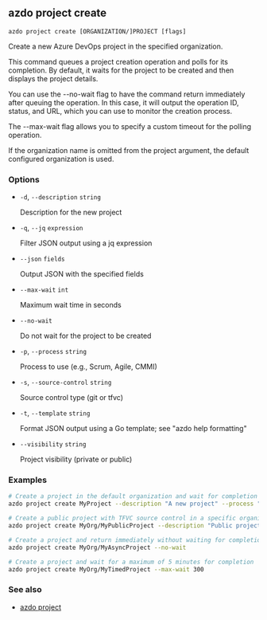 ## azdo project create
```
azdo project create [ORGANIZATION/]PROJECT [flags]
```
Create a new Azure DevOps project in the specified organization.

This command queues a project creation operation and polls for its completion.
By default, it waits for the project to be created and then displays the project details.

You can use the --no-wait flag to have the command return immediately after queuing the operation.
In this case, it will output the operation ID, status, and URL, which you can use to monitor the creation process.

The --max-wait flag allows you to specify a custom timeout for the polling operation.

If the organization name is omitted from the project argument, the default configured organization is used.

### Options


* `-d`, `--description` `string`

	Description for the new project

* `-q`, `--jq` `expression`

	Filter JSON output using a jq expression

* `--json` `fields`

	Output JSON with the specified fields

* `--max-wait` `int`

	Maximum wait time in seconds

* `--no-wait`

	Do not wait for the project to be created

* `-p`, `--process` `string`

	Process to use (e.g., Scrum, Agile, CMMI)

* `-s`, `--source-control` `string`

	Source control type (git or tfvc)

* `-t`, `--template` `string`

	Format JSON output using a Go template; see &#34;azdo help formatting&#34;

* `--visibility` `string`

	Project visibility (private or public)


### Examples

```bash
# Create a project in the default organization and wait for completion
azdo project create MyProject --description "A new project" --process "Scrum" --visibility private

# Create a public project with TFVC source control in a specific organization
azdo project create MyOrg/MyPublicProject --description "Public project" --source-control tfvc --visibility public

# Create a project and return immediately without waiting for completion
azdo project create MyOrg/MyAsyncProject --no-wait

# Create a project and wait for a maximum of 5 minutes for completion
azdo project create MyOrg/MyTimedProject --max-wait 300
```

### See also

* [azdo project](./azdo_project.md)
